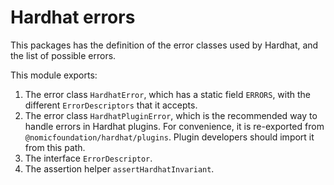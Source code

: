 # Hardhat errors

This packages has the definition of the error classes used by Hardhat, and the list of possible errors.

This module exports:

1. The error class `HardhatError`, which has a static field `ERRORS`, with the different `ErrorDescriptors` that it accepts.
2. The error class `HardhatPluginError`, which is the recommended way to handle errors in Hardhat plugins. For convenience, it is re-exported from `@nomicfoundation/hardhat/plugins`. Plugin developers should import it from this path.
3. The interface `ErrorDescriptor`.
4. The assertion helper `assertHardhatInvariant`.
